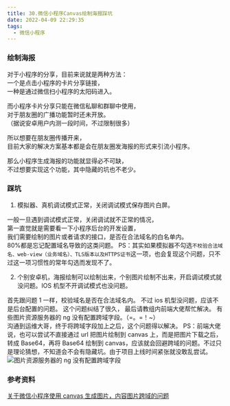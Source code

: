 ```yaml
---
title: 30.微信小程序Canvas绘制海报踩坑
date: 2022-04-09 22:29:35
tags:
  - 微信小程序
---
```


### 绘制海报

对于小程序的分享，目前来说就是两种方法：  
一个是点击小程序的卡片分享链接，  
一种是通过微信扫小程序的太阳码进入。

而小程序卡片分享只能在微信私聊和群聊中使用，  
对于朋友圈的广播功能暂时还未开放。  
（据说安卓用户内测一段时间，不过限制很多）

所以想要在朋友圈传播开来，  
目前大家的解决方案基本都是会在朋友圈发海报的形式来引流小程序。

那么小程序生成海报的功能就显得必不可缺，  
不过想要实现这个功能，其中隐藏的坑也不老少。

<!-- more -->

### 踩坑

1. 模拟器、真机调试模式正常，关闭调试模式保存图片白屏。

一般一旦遇到调试模式正常，关闭调试就不正常的情况，  
第一直觉就是需要看一下小程序后台的开发设置，  
我们需要绘制的图片或者请求的接口，是否在合法域名的白名单内。  
80%都是忘记配置域名导致的这类问题。
PS：其实如果模拟器不勾选`不校验合法域名、web-view（业务域名）、TLS版本以及HTTPS证书`这一项，也会复现这个问题，只不过这一项习惯性的常年勾选而发现不了。

2. 个别安卓机，海报绘制可以绘制出来，个别图片绘制不出来，开启调试模式就没问题。IOS 机型不开调试模式也没问题。

首先跟问题 1 一样，校验域名是否在合法域名内。
不过 ios 机型没问题，应该不是后台配置的问题。
这个问题纠结了很久，
最后请教组内前端大佬帮忙解决。
有些图片资源服务器的 ng 没有配置跨域字段。（=。=！~）  
沟通到运维大哥，终于将跨域字段加上之后，这个问题得以解决。
PS：前端大佬说，也可以尝试不直接通过 url 把图片绘制到 canvas 上，而是把图片下载之后，转成 Base64，再将 Base64 绘制到 canvas，应该就会回避跨域的问题。不过只是理论猜想，不知道会不会有隐藏坑。由于项目上线时间紧张就没敢乱尝试。
![图片资源服务器的 ng 没有配置跨域字段](../../../../images/image_30_1.png)

### 参考资料

[关于微信小程序使用 canvas 生成图片，内容图片跨域的问题](https://www.cnblogs.com/DSH-/p/10169016.html)
